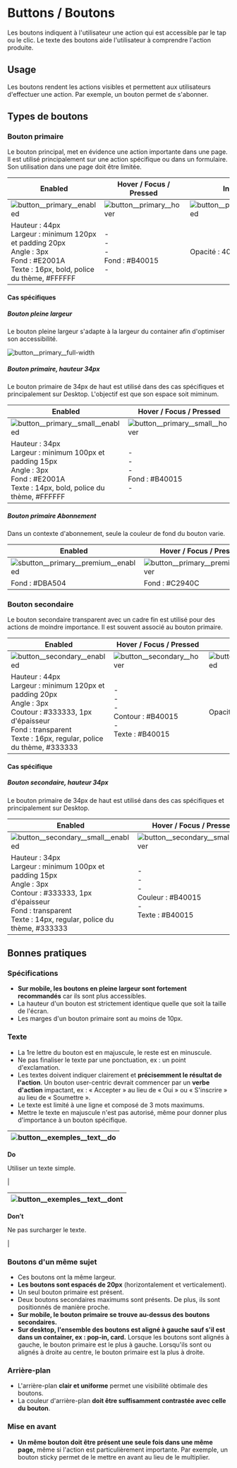 # Buttons / Boutons

Les boutons indiquent à l'utilisateur une action qui est accessible par le tap ou le clic. Le texte des boutons aide l'utilisateur à comprendre l'action produite.

## Usage

Les boutons rendent les actions visibles et permettent aux utilisateurs d'effectuer une action. Par exemple, un bouton permet de s'abonner.

## Types de boutons

### Bouton primaire

Le bouton principal, met en évidence une action importante dans une page. Il est utilisé principalement sur une action spécifique ou dans un formulaire. Son utilisation dans une page doit être limitée.

Enabled | Hover / Focus / Pressed | Inactif
------------ | ------------- | ------------- |
![button__primary__enabled](components/COMPONENTS/Inputs/Buttons/design/button__primary__enabled.png)| ![button__primary__hover](components/COMPONENTS/Inputs/Buttons/design/button__primary__hover.png)| ![button__primary__disabled](components/COMPONENTS/Inputs/Buttons/design/button__primary__disabled.png)
Hauteur : 44px  <br> Largeur : minimum 120px et padding 20px <br> Angle : 3px  <br> Fond : #E2001A  <br> Texte : 16px, bold, police du thème, #FFFFFF | - <br> - <br> - <br> Fond : #B40015 <br> - | Opacité : 40 %


#### Cas spécifiques

##### Bouton pleine largeur

Le bouton pleine largeur s'adapte à la largeur du container afin d'optimiser son accessibilité.

![button__primary__full-width](components/COMPONENTS/Inputs/Buttons/design/button__primary__full-width.png)


##### Bouton primaire, hauteur 34px

Le bouton primaire de 34px de haut est utilisé dans des cas spécifiques et principalement sur Desktop. L'objectif est que son espace soit miminum.

  Enabled | Hover / Focus / Pressed | Inactif
  ------------ | ------------- | ------------- |
  ![button__primary__small__enabled](components/COMPONENTS/Inputs/Buttons/design/button__primary__small__enabled.png)|![button__primary__small__hover](components/COMPONENTS/Inputs/Buttons/design/button__primary__small__hover.png)| ![button__primary__small__disabled](components/COMPONENTS/Inputs/Buttons/design/button__primary__small__disabled.png)
  Hauteur : 34px  <br> Largeur : minimum 100px et padding 15px  <br> Angle : 3px <br> Fond : #E2001A <br> Texte : 14px, bold, police du thème, #FFFFFF | - <br> - <br> - <br> Fond : #B40015 <br> - | Opacité : 40 %

##### Bouton primaire Abonnement

Dans un contexte d'abonnement, seule la couleur de fond du bouton varie.

  Enabled | Hover / Focus / Pressed
  ------------ | -------------
![sbutton__primary__premium__enabled](components/COMPONENTS/Inputs/Buttons/design/button__primary__premium__enabled.png)|   ![button__primary__premium__hover](components/COMPONENTS/Inputs/Buttons/design/button__primary__premium__hover.png)
Fond : #DBA504 | Fond : #C2940C


### Bouton secondaire

Le bouton secondaire transparent avec un cadre fin est utilisé pour des actions de moindre importance. Il est souvent associé au bouton primaire.


Enabled | Hover / Focus / Pressed | Inactif
------------ | ------------- | ------------- |
![button__secondary__enabled](components/COMPONENTS/Inputs/Buttons/design/button__secondary__enabled.png)| ![button__secondary__hover](components/COMPONENTS/Inputs/Buttons/design/button__secondary__hover.png)| ![button__secondary__disabled](components/COMPONENTS/Inputs/Buttons/design/button__secondary__disabled.png)
Hauteur : 44px  <br> Largeur : minimum 120px et padding 20px <br> Angle : 3px <br> Coutour : #333333, 1px d'épaisseur <br> Fond : transparent <br> Texte : 16px, regular, police du thème, #333333 | - <br> - <br> - <br> Contour : #B40015 <br> - <br> Texte : #B40015 | Opacité : 40 %


#### Cas spécifique
##### Bouton secondaire, hauteur 34px

Le bouton primaire de 34px de haut est utilisé dans des cas spécifiques et principalement sur Desktop.


Enabled | Hover / Focus / Pressed | Inactif
------------ | ------------- | ------------- |
![button__secondary__small__enabled](components/COMPONENTS/Inputs/Buttons/design/button__secondary__small__enabled.png)| ![button__secondary__small__hover](components/COMPONENTS/Inputs/Buttons/design/button__secondary__small__hover.png)| ![button__secondary__small__disabled](components/COMPONENTS/Inputs/Buttons/design/button__secondary__small__disabled.png)
Hauteur : 34px  <br> Largeur : minimum 100px et padding 15px <br> Angle : 3px <br> Contour : #333333, 1px d'épaisseur <br> Fond : transparent <br> Texte : 14px, regular, police du thème, #333333 | - <br> - <br> - <br> Couleur : #B40015 <br> - <br> Texte : #B40015 | Opacité : 40 %

## Bonnes pratiques

### Spécifications

- **Sur mobile, les boutons en pleine largeur sont fortement recommandés** car ils sont plus accessibles.
- La hauteur d'un bouton est strictement identique quelle que soit la taille de l'écran.
- Les marges d'un bouton primaire sont au moins de 10px.

### Texte

- La 1re lettre du bouton est en majuscule, le reste est en minuscule.
- Ne pas finaliser le texte par une ponctuation, ex : un point d'exclamation.
- Les textes doivent indiquer clairement et **précisemment le résultat de l'action**. Un bouton user-centric devrait commencer par un **verbe d'action** impactant, ex : « Accepter » au lieu de « Oui » ou « S'inscrire » au lieu de « Soumettre ».
- Le texte est limité à une ligne et composé de 3 mots maximums.
- Mettre le texte en majuscule n'est pas autorisé, même pour donner plus d'importance à un bouton spécifique.

<div class="do-dont">
 <div class="do">

![button__exemples__text__do](components/COMPONENTS/Inputs/Buttons/design/button__exemples__text__do.png)|
------------ |
**Do**
<p class="legende">Utiliser un texte simple.</p> |

 </div>

 <div class="dont">

![button__exemples__text__dont](components/COMPONENTS/Inputs/Buttons/design/button__exemples__text__dont.png) |
------------ |
**Don’t**
<p class="legende">Ne pas surcharger le texte.</p> |

 </div>
 </div>


### Boutons d'un même sujet

- Ces boutons ont la même largeur.
- **Les boutons sont espacés de 20px** (horizontalement et verticalement).
- Un seul bouton primaire est présent.
- Deux boutons secondaires maximums sont présents. De plus, ils sont positionnés de manière proche.
- **Sur mobile, le bouton primaire se trouve au-dessus des boutons secondaires.**
- **Sur desktop, l'ensemble des boutons est aligné à gauche sauf s'il est dans un container, ex : pop-in, card.** Lorsque les boutons sont alignés à gauche, le bouton primaire est le plus à gauche. Lorsqu'ils sont ou alignés à droite au centre, le bouton primaire est la plus à droite.



### Arrière-plan

- L'arrière-plan **clair et uniforme** permet une visibilité obtimale des boutons.
- La couleur d'arrière-plan **doit être suffisamment contrastée avec celle du bouton**.

### Mise en avant

- **Un même bouton doit être présent une seule fois dans une même page,** même si l'action est particulièrement importante. Par exemple, un bouton sticky permet de le mettre en avant au lieu de le multiplier.

